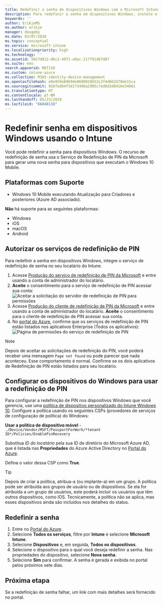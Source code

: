 ```yaml
---
title: Redefinir a senha de dispositivos Windows com o Microsoft Intune – Azure | Microsoft Docs
description: Para redefinir a senha em dispositivos Windows, instale o Serviço de Redefinição de Pin da Microsoft e o Cliente de Redefinição de Pin da Microsoft, crie uma política de dispositivo usando sua ID de diretório do Azure Active Directory e, em seguida, redefina a senha no Portal do Azure usando o Microsoft Intune.
keywords: ''
author: ErikjeMS
ms.author: erikje
manager: dougeby
ms.date: 03/07/2018
ms.topic: conceptual
ms.service: microsoft-intune
ms.localizationpriority: high
ms.technology: ''
ms.assetid: 5027d012-d6c2-4971-a9ac-217f91d67d87
ms.suite: ems
search.appverid: MET150
ms.custom: intune-azure
ms.collection: M365-identity-device-management
ms.openlocfilehash: e9e9fde8969de0690919b52c2f4d662470eb15ca
ms.sourcegitcommit: 916fed64f3d173498a2905c7ed8d2d6416e34061
ms.translationtype: HT
ms.contentlocale: pt-BR
ms.lasthandoff: 05/23/2019
ms.locfileid: "66048138"
---
```

# <a name="reset-the-passcode-on-windows-devices-using-intune"></a>Redefinir senha em dispositivos Windows usando o Intune

Você pode redefinir a senha para dispositivos Windows. O recurso de redefinição de senha usa o Serviço de Redefinição de PIN da Microsoft para gerar uma nova senha para dispositivos que executam o Windows 10 Mobile. 

## <a name="supported-platforms"></a>Plataformas com Suporte

- Windows 10 Mobile executando Atualização para Criadores e posteriores (Azure AD associado).

**Não** há suporte para as seguintes plataformas:
- Windows
- iOS
- macOS
- Android

## <a name="authorize-the-pin-reset-services"></a>Autorizar os serviços de redefinição de PIN

Para redefinir a senha em dispositivos Windows, integre o serviço de redefinição de senha no seu locatário do Intune.

1. Acesse [Produção do serviço de redefinição de PIN da Microsoft](https://login.windows.net/common/oauth2/authorize?response_type=code&client_id=b8456c59-1230-44c7-a4a2-99b085333e84&resource=https%3A%2F%2Fgraph.windows.net&redirect_uri=https%3A%2F%2Fcred.microsoft.com&state=e9191523-6c2f-4f1d-a4f9-c36f26f89df0&prompt=admin_consent) e entre usando a conta de administrador do locatário.
2. **Aceite** o consentimento para o serviço de redefinição de PIN acessar sua conta: ![Aceitar a solicitação do servidor de redefinição de PIN para permissões](./media/pin-reset-service-home-screen.png)
3. Acesse [Produção do cliente de redefinição de PIN da Microsoft](https://login.windows.net/common/oauth2/authorize?response_type=code&client_id=9115dd05-fad5-4f9c-acc7-305d08b1b04e&resource=https%3A%2F%2Fcred.microsoft.com%2F&redirect_uri=ms-appx-web%3A%2F%2FMicrosoft.AAD.BrokerPlugin%2F9115dd05-fad5-4f9c-acc7-305d08b1b04e&state=6765f8c5-f4a7-4029-b667-46a6776ad611&prompt=admin_consent) e entre usando a conta de administrador do locatário. **Aceite** o consentimento para o cliente de redefinição de PIN acessar sua conta.
4. No [portal do Azure](https://portal.azure.com), confirme que os serviços de redefinição de PIN estão listados nos aplicativos Enterprise (Todos os aplicativos): ![Página de permissões do serviço de redefinição de PIN](./media/pin-reset-service-application.png)

> [!NOTE]
> Depois de aceitar as solicitações de redefinição do PIN, você poderá receber uma mensagem `Page not found` ou pode parecer que nada aconteceu. Esse comportamento é normal. Confirme se os dois aplicativos de Redefinição de PIN estão listados para seu locatário.

## <a name="configure-windows-devices-to-use-pin-reset"></a>Configurar os dispositivos do Windows para usar a redefinição de PIN

Para configurar a redefinição de PIN nos dispositivos Windows que você gerencia, use uma [política de dispositivo personalizado do Intune Windows 10](custom-settings-windows-10.md). Configure a política usando os seguintes CSPs (provedores de serviços de configuração de política) do Windows:

**Usar a política de dispositivo móvel** - `./Device/Vendor/MSFT/PassportForWork/*tenant ID*/Policies/EnablePinRecovery`

Substitua *ID do locatário* pela sua ID de diretório do Microsoft Azure AD, que é listada nas **Propriedades** do Azure Active Directory no [Portal do Azure](https://portal.azure.com).

Defina o valor dessa CSP como **True**.

> [!TIP]
> Depois de criar a política, atribua-a (ou implante-a) em um grupo. A política pode ser atribuída aos grupos de usuário ou de dispositivos. Se ela for atribuída a um grupo de usuários, este poderá incluir os usuários que têm outros dispositivos, como IOS. Tecnicamente, a política não se aplica, mas esses dispositivos ainda são incluídos nos detalhes do status.

## <a name="reset-the-passcode"></a>Redefinir a senha

1. Entre no [Portal do Azure](https://portal.azure.com). 
2. Selecione **Todos os serviços**, filtre por **Intune** e selecione **Microsoft Intune**.
3. Selecione **Dispositivos** e, em seguida, **Todos os dispositivos**.
4. Selecione o dispositivo para o qual você deseja redefinir a senha. Nas propriedades do dispositivo, selecione **Nova senha**.
5. Selecione **Sim** para confirmar. A senha é gerada e exibida no portal pelos próximos sete dias.

## <a name="next-step"></a>Próxima etapa

Se a redefinição de senha falhar, um link com mais detalhes será fornecido no portal.
